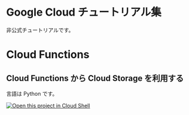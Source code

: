 Google Cloud チュートリアル集
=============================

非公式チュートリアルです。

# Cloud Functions

## Cloud Functions から Cloud Storage を利用する

言語は Python です。

[![Open this project in Cloud Shell](http://gstatic.com/cloudssh/images/open-btn.png)](https://console.cloud.google.com/cloudshell/open?git_repo=https://github.com/ShawnLabo/google-cloud-tutorials.git&page=editor&tutorial=functions/storage-python/README.md)

